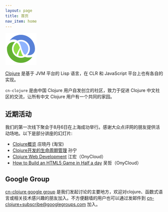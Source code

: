 ```yaml
---
layout: page
title: 首页
nav_item: home
---
```

<a href="http://cnlojure.org"><img src="clojure-icon.gif"
                                   id="clj-logo" /></a>

[Clojure](http://clojure.org) 是基于 JVM 平台的 Lisp 语言，在 CLR 和 JavaScript 平台上也有各自的实现。

`cn-clojure` 是由中国 Clojure 用户自发创立的社区，致力于促进 Clojure 中文社区的交流，让所有中文 Clojure 用户有一个共同的家园。

## 近期活动

我们的第一次线下聚会于8月6日在上海成功举行。感谢大众点评网的朋友提供活
动场地。以下是部分讲座的幻灯片:

* [Clojure概览](http://www.slideshare.net/killme2008/clojure-8785955) 庄晓丹 (淘宝)
* [Clojure开发的生命周期管理](http://www.slideshare.net/sunng87/clojure-cnclojuremeetup) 孙宁
* [Clojure Web Development](http://www.slideshare.net/jiangxhong/clojure-web-development-8800348) 江宏（OnyCloud）
* [How to Build an HTML5 Game in Half a day](http://www.slideshare.net/jiangxhong/how-to-build-an-html5-game-in-half-a-day) 吴哲（OnyCloud）

## Google Group
[cn-clojure google group](http://groups.google.com/group/cn-clojure)
是我们发起讨论的主要地方，欢迎对clojure、函数式语言或相关技术感兴趣的朋友加入。不方便翻墙的用户也可以通过发邮件到 [cn-clojure+subscribe@googlegroups.com](mailto:cn-clojure+subscribe@googlegroups.com) 加入。
